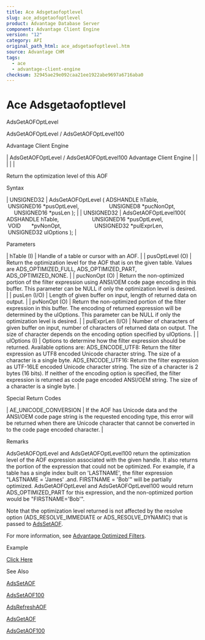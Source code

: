 ```yaml
---
title: Ace Adsgetaofoptlevel
slug: ace_adsgetaofoptlevel
product: Advantage Database Server
component: Advantage Client Engine
version: "12"
category: API
original_path_html: ace_adsgetaofoptlevel.htm
source: Advantage CHM
tags:
  - ace
  - advantage-client-engine
checksum: 32945ae29e092caa21ee1922abe9697a6716aba0
---
```


# Ace Adsgetaofoptlevel

AdsGetAOFOptLevel

AdsGetAOFOptLevel / AdsGetAOFOptLevel100

Advantage Client Engine

| AdsGetAOFOptLevel / AdsGetAOFOptLevel100  Advantage Client Engine |  |  |  |  |

Return the optimization level of this AOF

Syntax

| UNSIGNED32 | AdsGetAOFOptLevel ( ADSHANDLE hTable,                     UNSIGNED16 \*pusOptLevel,                     UNSIGNED8 \*pucNonOpt,                     UNSIGNED16 \*pusLen ); |
| UNSIGNED32 | AdsGetAOFOptLevel100( ADSHANDLE hTable,                       UNSIGNED16 \*pusOptLevel,                       VOID       \*pvNonOpt,                       UNSIGNED32 \*pulExprLen,                       UNSIGNED32 ulOptions ); |

Parameters

| hTable (I) | Handle of a table or cursor with an AOF. |
| pusOptLevel (O) | Return the optimization level for the AOF that is on the given table. Values are ADS\_OPTIMIZED\_FULL, ADS\_OPTIMIZED\_PART, ADS\_OPTIMIZED\_NONE. |
| pucNonOpt (O) | Return the non-optimized portion of the filter expression using ANSI/OEM code page encoding in this buffer. This parameter can be NULL if only the optimization level is desired. |
| pusLen (I/O) | Length of given buffer on input, length of returned data on output. |
| pvNonOpt (O) | Return the non-optimized portion of the filter expression in this buffer. The encoding of returned expression will be determined by the ulOptions. This parameter can be NULL if only the optimization level is desired. |
| pulExprLen (I/O) | Number of characters of given buffer on input, number of characters of returned data on output. The size of character depends on the encoding option specified by ulOptions. |
| ulOptions (I) | Options to determine how the filter expression should be returned. Available options are:    ADS\_ENCODE\_UTF8: Return the filter expression as UTF8 encoded Unicode character string. The size of a character is a single byte.    ADS\_ENCODE\_UTF16: Return the filter expression as UTF-16LE encoded Unicode character string. The size of a character is 2 bytes (16 bits).    If neither of the encoding option is specified, the filter expression is returned as code page encoded ANSI/OEM string. The size of a character is a single byte. |

Special Return Codes

| AE\_UNICODE\_CONVERSION | If the AOF has Unicode data and the ANSI/OEM code page string is the requested encoding type, this error will be returned when there are Unicode character that cannot be converted in to the code page encoded character. |

Remarks

AdsGetAOFOptLevel and AdsGetAOFOptLevel100 return the optimization level of the AOF expression associated with the given handle. It also returns the portion of the expression that could not be optimized. For example, if a table has a single index built on 'LASTNAME', the filter expression "LASTNAME = 'James' .and. FIRSTNAME = 'Bob'" will be partially optimized. AdsGetAOFOptLevel and AdsGetAOFOptLevel100 would return ADS\_OPTIMIZED\_PART for this expression, and the non-optimized portion would be "FIRSTNAME='Bob'".

Note that the optimization level returned is not affected by the resolve option (ADS\_RESOLVE\_IMMEDIATE or ADS\_RESOLVE\_DYNAMIC) that is passed to [AdsSetAOF](ace_adssetaof.md).

For more information, see [Advantage Optimized Filters](master_advantage_optimized_filters.md).

Example

[Click Here](ace_aof_and_encryption_examples.md#adsgetaofoptlevel_example)

See Also

[AdsSetAOF](ace_adssetaof.md)

[AdsSetAOF100](ace_adssetaof.md)

[AdsRefreshAOF](ace_adsrefreshaof.md)

[AdsGetAOF](ace_adsgetaof.md)

[AdsGetAOF100](ace_adsgetaof.md)
